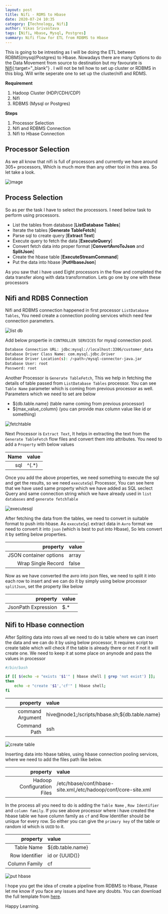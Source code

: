 ```yaml
---
layout: post
title: Nifi - RDMS to Hbase
date: 2020-07-24 10:35
category: [Technology, Nifi]
author: Vikas Srivastava
tags: [Nifi, Hbase, Mysql, Postgres]
summary: Nifi flow for ETL from RDBMS to Hbase
---
```


This is going to be intresting as I will be doing the ETL between RDBMS(mysql/Postgres) to Hbase. Nowadays there are many Options to do the Data Movement from source to destination but my favourate is [Nifi](https://nifi.apache.org/){:target="_blank"} . I will not be tell how to set up cluster or RDBMS in this blog. Will write seperate one to set up the cluster/nifi and RDMS.

**Requirement**
1. Hadoop Cluster (HDP/CDH/CDP)
2. Nifi
3. RDBMS (Mysql or Postgres)

**Steps**
1. Processor Selection
2. Nifi and RDBMS Connection
3. Nifi to Hbase Connection

## **Processor Selection**
As we all know that nifi is full of processors and currently we have around 305+ processors, Which is much more than any other tool in this area. So let take a look.

![image](../../resource/nifi/nifi_full.jpg)

## **Process Selection**
So as per the task I have to select the processors. I need below task to perform using processors.
- List the tables from database [**ListDatabase Tables**]
- Iterate the tables            [**Generate TableFetch**]
- Parse sql to create query [**Extract Text**]
- Execute query to fetch the data [**ExecuteQuery**]
- Convert fetch data into proper format [**ConvertAvroToJson** and **SplitJson**]
- Create the hbase table [**ExecuteStreamCommand**]
- Put the data into hbase [**PutHbaseJson**]

As you saw that i have used Eight processors in the flow and completed the data transfer along with data transformation. Lets go one by one with these processors

## **Nifi and RDBS Connection**

Nifi and RDBMS connection happened in first processor `ListDatabase Tables`, You need create a connection pooling services which need few connection parameters. 

![list db](../../resource/nifi/lstdb.jpg)

Add below propertie in `CONTROLLER SERVICES` for mysql connection pool.

```bash
Database Connection URL: jdbc:mysql://localhost:3306/customer_data
Database Driver Class Name: com.mysql.jdbc.Driver
Database Driver Location(s): /<path>/mysql-connector-java.jar
Database User: root
Password: root
```

Another Processor is `Generate TableFetch`, This we help in fetching the details of table passed from `ListDatabase Tables` processor. You can see `Table Name` parameter which is coming from previous processor as well. Parameters which we need to set are below
- ${db.table.name}    (table name coming from previous processor)
- ${max_value_column} (you can provide max column value like id or something) 

![fetchtable](../../resource/nifi/fetch_table.jpg)

Next Processor is `Extract Text`, It helps in extracting the text from the `Generate TableFetch` flow files and convert them into attributes. You need to add a `Property` with below values

| Name | value |
| ---: | :---- |
|  sql | ^(.*) |

Once you add the above properties, we need something to execute the sql and get the results, so we need `executeSql` Processor, You can see here that we have used same property which we have added as SQL seclect Query and same connection string which we have already used in `list databases` and `generate fetchTable`

![executesql](../../resource/nifi/execute_sql.jpg)

After fetching the data from the tables, we need to convert in suitable format to push into hbase. As `executeSql` extract data in `Avro` format we need to convert it into `json` (which is best to put into Hbase), So lets convert it by setting below properties.

|               property | value |
| ---------------------: | :---- |
| JSON container options | array |
|     Wrap Single Record | false |

Now as we have converted the avro into json files, we need to split it into each row to insert and we can do it by simply using below processor `splitJson`, set the property like below

|            property | value |
| ------------------: | :---- |
| JsonPath Expression | $.*   |

## **Nifi to Hbase connection** 

After Spliting data into rows all we need to do is table where we can insert the data and we can do it by using below processor, It requires script to create table which will check if the table is already there or not if not it will create one. We need to keep it at some place on anynode and pass the values in processor

```bash
#/bin/bash

if [[ $(echo -e "exists '$1'" | hbase shell | grep 'not exist') ]]; 
then 
    echo -e "create '$1','cf'" | hbase shell;   
fi
```

|         property | value                                         |
| ---------------: | :-------------------------------------------- |
| command Argument | hive@node1;/scripts/hbase.sh;${db.table.name} |
|     Command Path | ssh                                           |


![create table](../../resource/nifi/create_table.jpg)


Inserting data into hbase tables, using hbase connection pooling services, where we need to add the files path like below.

|                   property | value                                                         |
| -------------------------: | :------------------------------------------------------------ |
| Hadoop Configuration Files | /etc/hbase/conf/hbase-site.xml,/etc/hadoop/conf/core-site.xml |

In the process all you need to do is adding the `Table Name`  , `Row Identifier` and `column family`. If you see above processor where i have created the hbase table we have column family as `cf` and Row Identifier should be unique for every row. So either you can give the `primary key` of the table or random id which is `UUID` to it.

|       property | value            |
| -------------: | :--------------- |
|     Table Name | ${db.table.name} |
| Row Identifier | id or {UUID()}   |
|  Column Family | cf               |


![put hbase](../../resource/nifi/put_hbase.jpg)

I hope you get the idea of create a pipeline from RDBMS to Hbase, Please let me know if you face any issues and have any doubts. You can download the full template from [here](../../resource/nifi/mysql_to_hbase.json).

Happy Learning.